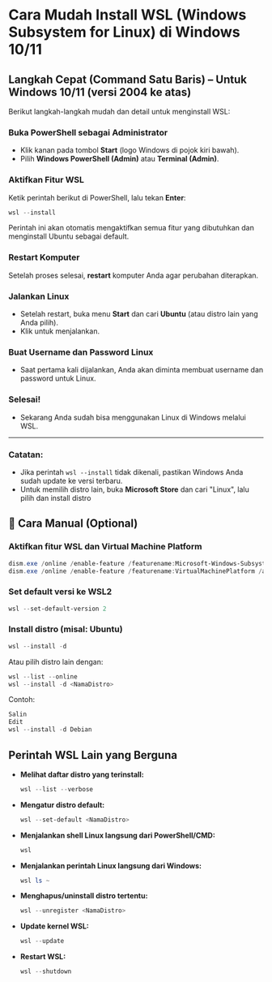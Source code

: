# Cara Mudah Install WSL (Windows Subsystem for Linux) di Windows 10/11

## Langkah Cepat (Command Satu Baris) – Untuk Windows 10/11 (versi 2004 ke atas)

Berikut langkah-langkah mudah dan detail untuk menginstall WSL:

### Buka PowerShell sebagai Administrator
- Klik kanan pada tombol **Start** (logo Windows di pojok kiri bawah).
- Pilih **Windows PowerShell (Admin)** atau **Terminal (Admin)**.

### Aktifkan Fitur WSL
Ketik perintah berikut di PowerShell, lalu tekan **Enter**:
```powershell
wsl --install
```
Perintah ini akan otomatis mengaktifkan semua fitur yang dibutuhkan dan menginstall Ubuntu sebagai default.

### Restart Komputer
Setelah proses selesai, **restart** komputer Anda agar perubahan diterapkan.

### Jalankan Linux
- Setelah restart, buka menu **Start** dan cari **Ubuntu** (atau distro lain yang Anda pilih).
- Klik untuk menjalankan.

### Buat Username dan Password Linux
- Saat pertama kali dijalankan, Anda akan diminta membuat username dan password untuk Linux.

### Selesai!
- Sekarang Anda sudah bisa menggunakan Linux di Windows melalui WSL.

---

### Catatan:
- Jika perintah `wsl --install` tidak dikenali, pastikan Windows Anda sudah update ke versi terbaru.
- Untuk memilih distro lain, buka **Microsoft Store** dan cari "Linux", lalu pilih dan install distro

## 🔧 Cara Manual (Optional)
### Aktifkan fitur WSL dan Virtual Machine Platform
```powershell
dism.exe /online /enable-feature /featurename:Microsoft-Windows-Subsystem-Linux /all /norestart
dism.exe /online /enable-feature /featurename:VirtualMachinePlatform /all /norestart
```

### Set default versi ke WSL2
```powershell
wsl --set-default-version 2
```

### Install distro (misal: Ubuntu)
```powershell
wsl --install -d 
```
Atau pilih distro lain dengan:

```powershell
wsl --list --online
wsl --install -d <NamaDistro>
```
Contoh:

```powershell
Salin
Edit
wsl --install -d Debian
```

## Perintah WSL Lain yang Berguna

- **Melihat daftar distro yang terinstall:**
  ```powershell
  wsl --list --verbose
  ```
- **Mengatur distro default:**
  ```powershell
  wsl --set-default <NamaDistro>
  ```
- **Menjalankan shell Linux langsung dari PowerShell/CMD:**
  ```powershell
  wsl
  ```
- **Menjalankan perintah Linux langsung dari Windows:**
  ```powershell
  wsl ls ~
  ```
- **Menghapus/uninstall distro tertentu:**
  ```powershell
  wsl --unregister <NamaDistro>
  ```
- **Update kernel WSL:**
  ```powershell
  wsl --update
  ```
- **Restart WSL:**
  ```powershell
  wsl --shutdown
  ```

